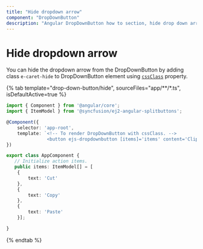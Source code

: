```yaml
---
title: "Hide dropdown arrow"
component: "DropDownButton"
description: "Angular DropDownButton how to section, hide drop down arrow, group popup items using list view component, dialog open on popup item click."
---
```


# Hide dropdown arrow

You can hide the dropdown arrow from the DropDownButton by adding class `e-caret-hide`
to DropDownButton element using [`cssClass`](../../api/drop-down-button#cssclass)
property.

{% tab template="drop-down-button/hide", sourceFiles="app/**/*.ts", isDefaultActive=true %}

```typescript
import { Component } from '@angular/core';
import { ItemModel } from '@syncfusion/ej2-angular-splitbuttons';

@Component({
    selector: 'app-root',
    template: `<!-- To render DropDownButton with cssClass. -->
               <button ejs-dropdownbutton [items]='items' content='Clipboard' cssClass='e-caret-hide'></button>`
})

export class AppComponent {
   // Initialize action items.
   public items: ItemModel[] = [
    {
        text: 'Cut'
    },
    {
        text: 'Copy'
    },
    {
        text: 'Paste'
    }];

}
```

{% endtab %}